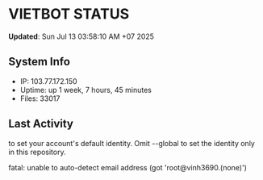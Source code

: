 # VIETBOT STATUS
**Updated**: Sun Jul 13 03:58:10 AM +07 2025

## System Info
- IP: 103.77.172.150
- Uptime: up 1 week, 7 hours, 45 minutes
- Files: 33017

## Last Activity

to set your account's default identity.
Omit --global to set the identity only in this repository.

fatal: unable to auto-detect email address (got 'root@vinh3690.(none)')
